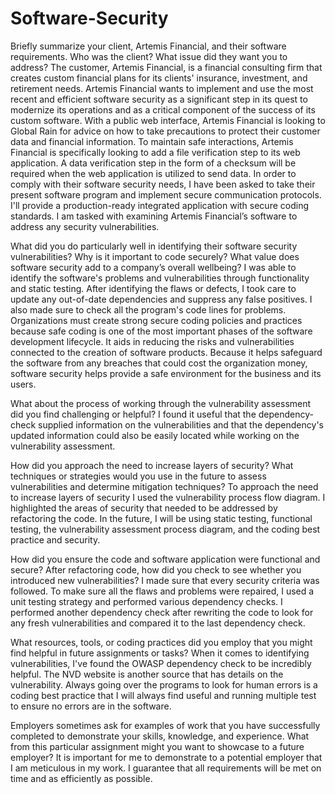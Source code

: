 # Software-Security
Briefly summarize your client, Artemis Financial, and their software requirements. Who was the client? What issue did they want you to address?
The customer, Artemis Financial, is a financial consulting firm that creates custom financial plans for its clients' insurance, investment, and retirement needs. Artemis Financial wants to implement and use the most recent and efficient software security as a significant step in its quest to modernize its operations and as a critical component of the success of its custom software. With a public web interface, Artemis Financial is looking to Global Rain for advice on how to take precautions to protect their customer data and financial information. To maintain safe interactions, Artemis Financial is specifically looking to add a file verification step to its web application. A data verification step in the form of a checksum will be required when the web application is utilized to send data. In order to comply with their software security needs, I have been asked to take their present software program and implement secure communication protocols. I'll provide a production-ready integrated application with secure coding standards. I am tasked with examining Artemis Financial’s software to address any security vulnerabilities.

What did you do particularly well in identifying their software security vulnerabilities? Why is it important to code securely? What value does software security add to a company’s overall wellbeing?
I was able to identify the software's problems and vulnerabilities through functionality and static testing. After identifying the flaws or defects, I took care to update any out-of-date dependencies and suppress any false positives. I also made sure to check all the program's code lines for problems. Organizations must create strong secure coding policies and practices because safe coding is one of the most important phases of the software development lifecycle. It aids in reducing the risks and vulnerabilities connected to the creation of software products. Because it helps safeguard the software from any breaches that could cost the organization money, software security helps provide a safe environment for the business and its users.
 
What about the process of working through the vulnerability assessment did you find challenging or helpful?
I found it useful that the dependency-check supplied information on the vulnerabilities and that the dependency's updated information could also be easily located while working on the vulnerability assessment.

How did you approach the need to increase layers of security? What techniques or strategies would you use in the future to assess vulnerabilities and determine mitigation techniques?
To approach the need to increase layers of security I used the vulnerability process flow diagram. I highlighted the areas of security that needed to be addressed by refactoring the code. In the future, I will be using static testing, functional testing, the vulnerability assessment process diagram, and the coding best practice and security. 

How did you ensure the code and software application were functional and secure? After refactoring code, how did you check to see whether you introduced new vulnerabilities?
I made sure that every security criteria was followed. To make sure all the flaws and problems were repaired, I used a unit testing strategy and performed various dependency checks. I performed another dependency check after rewriting the code to look for any fresh vulnerabilities and compared it to the last dependency check.

What resources, tools, or coding practices did you employ that you might find helpful in future assignments or tasks?
When it comes to identifying vulnerabilities, I've found the OWASP dependency check to be incredibly helpful. The NVD website is another source that has details on the vulnerability. Always going over the programs to look for human errors is a coding best practice that I will always find useful and running multiple test to ensure no errors are in the software. 

Employers sometimes ask for examples of work that you have successfully completed to demonstrate your skills, knowledge, and experience. What from this particular assignment might you want to showcase to a future employer?
It is important for me to demonstrate to a potential employer that I am meticulous in my work. I guarantee that all requirements will be met on time and as efficiently as possible.
